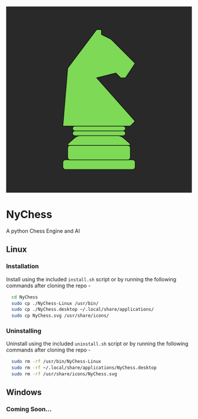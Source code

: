 
![Logo](https://raw.githubusercontent.com/nnisarggada/NyChess/main/Logo.png)


# NyChess

A python Chess Engine and AI

## Linux

### Installation

Install using the included `install.sh` script or by running the following commands after cloning the repo -

```bash
  cd NyChess
  sudo cp ./NyChess-Linux /usr/bin/
  sudo cp ./NyChess.desktop ~/.local/share/applications/
  sudo cp NyChess.svg /usr/share/icons/
```

### Uninstalling

Uninstall using the included `uninstall.sh` script or by running the following commands after cloning the repo -

```bash
  sudo rm -rf /usr/bin/NyChess-Linux
  sudo rm -rf ~/.local/share/applications/NyChess.desktop
  sudo rm -rf /usr/share/icons/NyChess.svg
```

## Windows

### Coming Soon...
